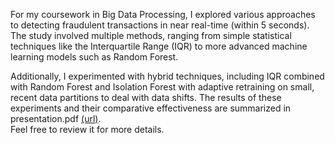 For my coursework in Big Data Processing, I explored various approaches to detecting fraudulent transactions in near real-time (within 5 seconds). 
The study involved multiple methods, ranging from simple statistical techniques like the Interquartile Range (IQR) to more advanced machine learning models such as Random Forest.

Additionally, I experimented with hybrid techniques, including IQR combined with Random Forest and Isolation Forest with adaptive retraining on small, recent data partitions to deal with data shifts. 
The results of these experiments and their comparative effectiveness are summarized in presentation.pdf [(url)](https://github.com/anryts/realtime_fraud/blob/master/presentation.pdf). <br>
Feel free to review it for more details.
